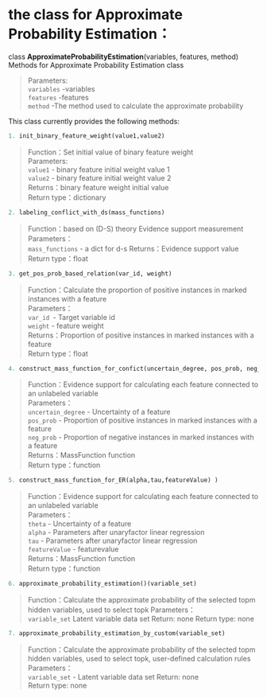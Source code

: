 # the class for Approximate Probability Estimation：  
class **ApproximateProbabilityEstimation**(variables, features, method)        
Methods for Approximate Probability Estimation class  
>Parameters:   
>`variables` -variables    
> `features`  -features    
> `method`  -The method used to calculate the approximate probability 

This class currently provides the following methods:  
```python
1. init_binary_feature_weight(value1,value2)   
```
>Function：Set initial value of binary feature weight  
>Parameters:  
>`value1` - binary feature initial weight value 1  
>`value2` - binary feature initial weight value 2  
>Returns：binary feature weight initial value  
>Return type：dictionary
```python
2. labeling_conflict_with_ds(mass_functions)               
```
>Function：based on (D-S) theory Evidence support measurement  
>Parameters：  
> `mass_functions` - a dict for d-s
>Returns：Evidence support value  
>Return type：float
```python
3. get_pos_prob_based_relation(var_id, weight)                  
```
>Function：Calculate the proportion of positive instances in marked instances with a feature  
>Parameters：  
> `var_id `- Target variable id   
> `weight` - feature weight   
>Returns：Proportion of positive instances in marked instances with a feature  
>Return type：float  
```python
4. construct_mass_function_for_confict(uncertain_degree, pos_prob, neg_prob) 
```

>Function：Evidence support for calculating each feature connected to an unlabeled variable  
>Parameters：  
> `uncertain_degree` - Uncertainty of a feature  
> `pos_prob` - Proportion of positive instances in marked instances with a feature    
> `neg_prob` - Proportion of negative instances in marked instances with a feature        
>Returns：MassFunction function  
>Return type：function
```python
5. construct_mass_function_for_ER(alpha,tau,featureValue) ) 
```
>Function：Evidence support for calculating each feature connected to an unlabeled variable  
>Parameters：  
> `theta` - Uncertainty of a feature    
> `alpha` - Parameters after unaryfactor linear regression   
> `tau` - Parameters after unaryfactor linear regression   
> `featureValue`  - featurevalue  
> Returns：MassFunction function  
> Return type：function
```python
6. approximate_probability_estimation()(variable_set)           
```
>Function：Calculate the approximate probability of the selected topm hidden variables, used to select topk 
>Parameters：  
> `variable_set` Latent variable data set
>Return: none 
>Return type: none
```python    
7. approximate_probability_estimation_by_custom(variable_set)            
```
>Function：Calculate the approximate probability of the selected topm hidden variables, used to select topk, user-defined calculation rules  
>Parameters：  
> `variable_set` - Latent variable data set
>Return: none  
>Return type: none